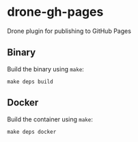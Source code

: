 # drone-gh-pages
Drone plugin for publishing to GitHub Pages

## Binary

Build the binary using `make`:

```
make deps build
```

## Docker

Build the container using `make`:

```
make deps docker
```

